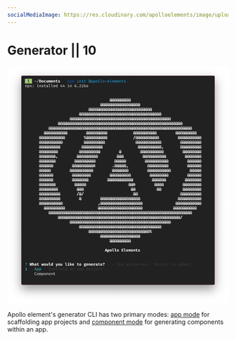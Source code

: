 ```yaml
---
socialMediaImage: https://res.cloudinary.com/apolloelements/image/upload/w_1200,h_630,c_fill,q_auto,f_auto/w_600,c_fit,co_rgb:eee,g_south_west,x_60,y_200,l_text:open sans_128_bold:Generator/w_1200,h_630,c_fill,q_auto,f_auto/w_600,c_fit,co_rgb:eee,g_south_west,x_60,y_100,l_text:open sans_78:Apollo Elements/social-template.svg
---
```

# Generator || 10

![Screenshot of CLI Wizard](../../../packages/create/create-screenshot.png)

Apollo element's generator CLI has two primary modes: [app mode](./app.md) for scaffolding app projects and [component mode](./component.md) for generating components within an app.
